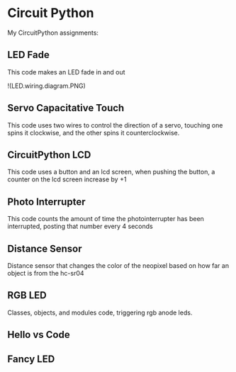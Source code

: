 # Circuit Python
My CircuitPython assignments:

## LED Fade

This code makes an LED fade in and out

!(LED.wiring.diagram.PNG)

## Servo Capacitative Touch

This code uses two wires to control the direction of a servo, touching one spins it clockwise, and the other spins it counterclockwise. 

## CircuitPython LCD 

This code uses a button and an lcd screen, when pushing the button, a counter on the lcd screen increase by +1

## Photo Interrupter

This code counts the amount of time the photointerrupter has been interrupted, posting that number every 4 seconds

## Distance Sensor

Distance sensor that changes the color of the neopixel based on how far an object is from the hc-sr04

## RGB LED

Classes, objects, and modules code, triggering rgb anode leds.

## Hello vs Code

## Fancy LED